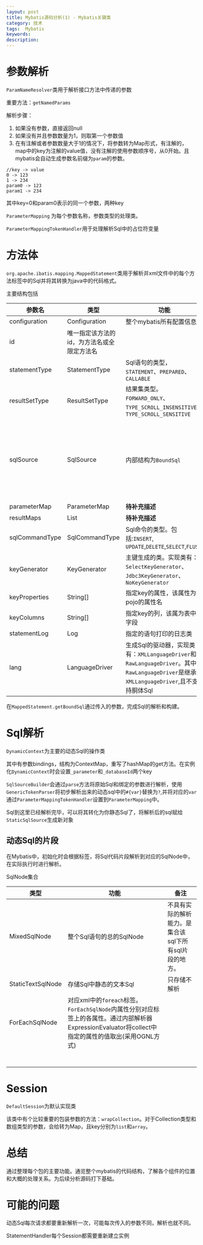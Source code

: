 ```yaml
---
layout: post
title: Mybatis源码分析(1) - Mybatis关键类
category: 技术
tags:  Mybatis
keywords: 
description: 
---
```


# 参数解析

`ParamNameResolver`类用于解析接口方法中传递的参数

重要方法：`getNamedParams`

解析步骤：
1. 如果没有参数，直接返回null
2. 如果没有并且参数数量为1，则取第一个参数值
3. 在有注解或者参数数量大于1的情况下，将参数转为Map形式，有注解的，map中的key为注解的value值，没有注解的使用参数顺序号，从0开始。且mybatis会自动生成参数名前缀为`param`的参数。

```
//key -> value
0 -> 123
1 -> 234
param0 -> 123
param1 -> 234
```
其中key=0和param0表示的同一个参数，两种key

`ParameterMapping` 为每个参数名称，参数类型的处理类。

`ParameterMappingTokenHandler`用于处理解析Sql中的占位符变量


# 方法体

`org.apache.ibatis.mapping.MappedStatement`类用于解析并xml文件中的每个方法标签中的Sql并将其转换为java中的代码格式。

主要结构包括

|参数名|类型|功能|备注|
|---|---|---|---|
|configuration|Configuration|整个mybatis所有配置信息类||
|id|唯一指定该方法的id，为方法名或全限定方法名|||
|statementType|StatementType|Sql语句的类型，`STATEMENT`、`PREPARED`、`CALLABLE`||
|resultSetType|ResultSetType|结果集类型。`FORWARD_ONLY`、`TYPE_SCROLL_INSENSITIVE`、`TYPE_SCROLL_SENSITIVE`||
|sqlSource|SqlSource|内部结构为`BoundSql`|BoundSql包含完整的Sql，含有类型信息的参数以及参数名和参数值的映射表|
|parameterMap|ParameterMap|**待补充描述**||
|resultMaps|List<ResultMap>|**待补充描述**|
|sqlCommandType|SqlCommandType|Sql命令的类型。包括:`INSERT`, `UPDATE`,`DELETE`,`SELECT`,`FLUSH`|
|keyGenerator|KeyGenerator|主键生成的类。实现类有：`SelectKeyGenerator`、`Jdbc3KeyGenerator`、`NoKeyGenerator`|
|keyProperties|String[]|指定key的属性，该属性为pojo的属性名|
|keyColumns|String[]|指定key的列，该属为表中的字段|
|statementLog|Log|指定的语句打印的日志类||
|lang|LanguageDriver|生成Sql的驱动器，实现类有：`XMLLanguageDriver`和`RawLanguageDriver`。其中`RawLanguageDriver`是继承的`XMLLanguageDriver`,且不支持胴体Sql|


在`MappedStatement.getBoundSql`通过传入的参数，完成Sql的解析和构建。

# Sql解析

`DynamicContext`为主要的动态Sql的操作类

其中有参数bindings，结构为ContextMap，重写了hashMap的get方法。在实例化`DynamicContext`时会设置`_parameter`和`_databaseId`两个key

`SqlSourceBuilder`会通过`parse`方法将原始Sql和绑定的参数进行解析，使用`GenericTokenParser`将初步解析出来的动态sql中的`#{var}`替换为`?`,并将对应的`var`通过`ParameterMappingTokenHandler`设置到`ParameterMapping`中。

Sql到这里已经解析完毕，可以将其转化为你静态Sql了，将解析后的sql赋给`StaticSqlSource`生成新对象

## 动态Sql的片段

在Mybatis中，初始化时会根据标签，将Sql代码片段解析到对应的SqlNode中，在实际执行时进行解析。

SqlNode集合

|类型|功能|备注|
|---|---|---|
|MixedSqlNode|整个Sql语句的总的SqlNode|不具有实际的解析能力。是集合该sql下所有sql片段的地方。|
|StaticTextSqlNode|存储Sql中静态的文本Sql|只存储不解析|
|ForEachSqlNode|对应xml中的`foreach`标签。`ForEachSqlNode`内属性分别对应标签上的各属性。通过内部解析器ExpressionEvaluator将collect中指定的属性的值取出(采用OGNL方式)||
||||
||||
||||
||||
||||
||||
||||


# Session

`DefaultSession`为默认实现类

该类中有个比较重要的包装参数的方法：`wrapCollection`。对于Collection类型和数组类型的参数，会给转为Map，且key分别为`list`和`array`。

# 总结
 通过整理每个包的主要功能。通览整个mybatis的代码结构，了解各个组件的位置和大概的处理关系。为后续分析源码打下基础。


# 可能的问题
 

动态Sql每次请求都要重新解析一次，可能每次传入的参数不同，解析也就不同。

StatementHandler每个Session都需要重新建立实例
